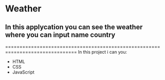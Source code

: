 # Weather
## In this applycation you can see the weather where you can input name country
===============================================================================
In this project i can you:
+ HTML
+ CSS
+ JavaScript
